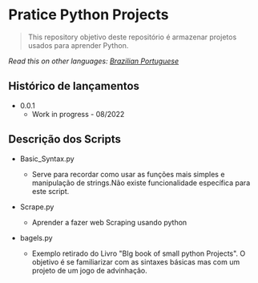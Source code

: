 # Pratice Python Projects
> This repository objetivo deste repositório é armazenar projetos usados para aprender Python.

_Read this on other languages: [Brazilian Portuguese][pt-BR]_
## Histórico de lançamentos

* 0.0.1
    * Work in progress - 08/2022

## Descrição dos Scripts

* Basic_Syntax.py
    * Serve para recordar como usar as funções mais simples e manipulação de strings.Não existe funcionalidade específica para este script.
* Scrape.py
    * Aprender a fazer web Scraping usando python
* bagels.py
    * Exemplo retirado do Livro "BIg book of small python Projects". O objetivo é se familiarizar com as sintaxes básicas mas com um projeto de um jogo de advinhação.

    [pt-BR]: README.pt-BR.md